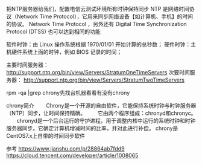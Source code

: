 把NTP服务器给我们，配置电信云测试环境所有时钟保持同步
NTP 是网络时间协议（Network Time Protocol），它用来同步网络设备【如计算机、手机】的时间的协议。
 Network Time Protocol ，另外还有 Digital Time Synchronization Protocol (DTSS) 也可以达到相同的功能
 
 软件时钟：由 Linux 操作系统根据 1970/01/01 开始计算的总秒数；
硬件时钟：主机硬件系统上面的时钟，例如 BIOS 记录的时间；

 
主要时间服务器： http://support.ntp.org/bin/view/Servers/StratumOneTimeServers
次要时间服务器： http://support.ntp.org/bin/view/Servers/StratumTwoTimeServers

rpm -qa |grep chrony先找台机器看看有没有chrony



chrony简介
　　Chrony是一个开源的自由软件，它能保持系统时钟与时钟服务器（NTP）同步，让时间保持精确。
　　它由两个程序组成：chronyd和chronyc。
　　chronyd是一个后台运行的守护进程，用于调整内核中运行的系统时钟和时钟服务器同步。它确定计算机增减时间的比率，并对此进行补偿。
 chrony是CentOS7.x上自带的时间同步软件


参考
https://www.jianshu.com/p/28864ab7fdd9
https://cloud.tencent.com/developer/article/1008065


